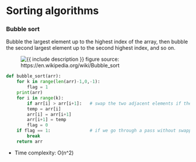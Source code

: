 # Sorting algorithms

### Bubble sort
Bubble the largest element up to the highest index of the array, then bubble the second largest element up to the second highest index, and so on.

 <figure class="image">
  <img src="https://upload.wikimedia.org/wikipedia/commons/c/c8/Bubble-sort-example-300px.gif" alt="{{ include description }}">
  figure source: https://en.wikipedia.org/wiki/Bubble_sort
</figure>


```python
def bubble_sort(arr):
    for k in range(len(arr)-1,0,-1):       
        flag = 1   
	print(arr)
	for i in range(k):
	    if arr[i] > arr[i+1]:   # swap the two adjacent elements if they are not increasingly sorted yet
	    temp = arr[i]
	    arr[i] = arr[i+1]
	    arr[i+1] = temp
	    flag = 0
	if flag == 1:               # if we go through a pass without swapping, the array is already sorted
	    break
	return arr
```
* Time complexity: O(n^2)
 

